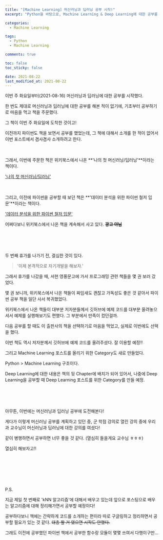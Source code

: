 ```yaml
---
title: "[Machine Learning] 머신러닝과 딥러닝 공부 시작!"
excerpt: "Python을 바탕으로, Machine Learning & Deep Learning에 대한 공부를 시작했습니다."

categories:
  - Machine Learning

tags:
  - Python
  - Machine Learning

comments: true

toc: false
toc_sticky: false

date: 2021-08-22
last_modified_at: 2021-08-22
---
```



이번 주 화요일부터(2021-08-16) 머신러닝과 딥러닝에 대한 공부를 시작했다.


한 번도 제대로 머신러닝과 딥러닝에 대한 공부를 해본 적이 없기에, 기초부터 공부하기로 마음을 먹고 책을 주문했다.


그 책이 이번 주 화요일에 도착한 것이고!


이전까지 파이썬도 책을 보면서 공부를 했었는데, 그 책에 대해서 소개를 한 적이 없어서 이번 포스트에서 겸사겸사 소개하려고 한다.


　


그래서, 이번에 주문한 책은 위키북스에서 나온 **'나의 첫 머신러닝/딥러닝'**이라는 책이다.


['나의 첫 머신러닝/딥러닝'](https://wikibook.co.kr/mymlrev/)


　


그리고, 이전에 파이썬을 공부할 때 보던 책은 **'데이터 분석을 위한 파이썬 철저 입문'**이라는 책이다.


['데이터 분석을 위한 파이썬 철저 입문'](https://wikibook.co.kr/python-for-data-analysis-rev/)


어쩌다보니 위키북스에서 나온 책을 계속해서 사고 있다. ~~**광고 아님**~~


　


　


두 번째 휴가를 나가기 전, 결심한 것이 있다.


> '이제 본격적으로 자기개발을 해보자.'


그래서 휴가를 나갔을 때, 서현 영풍문고에 가서 프로그래밍 관련 책들을 몇 권 보러 갔었다.


몇 권 보니까, 위키북스에서 나온 책들이 짜임새도 괜찮고 가독성도 좋은 것 같아서 파이썬 공부 책을 일단 사서 복귀했었다.


위키북스에서 나온 책들이 대부분 저자분들께서 깃허브에 예제 코드를 대부분 올려놓으셔서 예제를 실행해보기도 편했다. 그 부분에서 만족이 컸던걸까.


다음 공부를 할 때도 이 출판사의 책을 선택하기로 마음을 먹었고, 실제로 이번에도 선택을 했다.


이번 책도 역시 저자분께서 깃허브에 예제 코드를 올려주셨다. 잘 이용할 예정!!


그리고 Machine Learning 포스트를 올리기 위한 Category도 새로 만들었다.


Python > Machine Learning 구조이다.


Deep Learning에 대한 내용은 책의 뒷 Chapter에 배치가 되어 있어서, 나중에 Deep Learning을 공부할 때 Deep Learning 포스트를 위한 Category를 만들 예정.


　


　


아무튼, 이번에는 머신러닝과 딥러닝 공부에 도전해본다!


게다가 이렇게 머신러닝 공부를 계획하고 있던 중, 군 학점 강의로 열린 강의 중에 우리 과 교수님이 머신러닝과 딥러닝에 대한 강의를 여셨다!


같이 병행하면서 공부하면 너무 좋을 것 같다. (열심히 들을게요 교수님 ㅎㅎㅎ)


열심히 해보자고!!


　


　


　


P.S.


지금 제일 첫 번째로 'kNN 알고리즘'에 대해서 배우고 있는데 앞으로 포스팅으로 배우는 알고리즘에 대해 정리해가면서 공부할 예정이다!


공부하다보니 책에는 간략하게 코드를 소개하는 편이라 따로 구글링하고 정리하면서 공부할 필요가 있는 것 같다. ~~대충 할 거 였으면 시작도 안했다.~~


그래도 이전에 공부했던 파이썬 책에서 공부한 함수랑 모듈이 몇몇 쓰여서 다행이구만...

